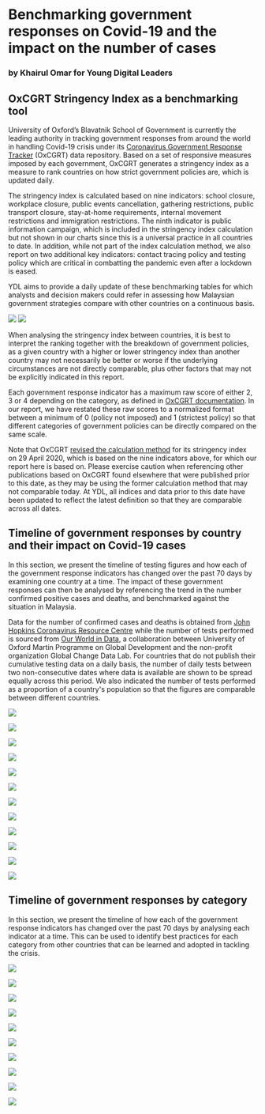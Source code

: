# Benchmarking government responses on Covid-19 and the impact on the number of cases
### by Khairul Omar for Young Digital Leaders

## OxCGRT Stringency Index as a benchmarking tool

University of Oxford’s Blavatnik School of Government is currently the leading authority in tracking government responses from around the world in handling Covid-19 crisis under its <a href="https://www.bsg.ox.ac.uk/research/research-projects/coronavirus-government-response-tracker">Coronavirus Government Response Tracker</a> (OxCGRT) data repository. Based on a set of responsive measures imposed by each government, OxCGRT generates a stringency index as a measure to rank countries on how strict government policies are, which is updated daily.
<p>
The stringency index is calculated based on nine indicators: school closure, workplace closure, public events cancellation, gathering restrictions, public transport closure, stay-at-home requirements, internal movement restrictions and immigration restrictions. The ninth indicator is public information campaign, which is included in the stringency index calculation but not shown in our charts since this is a universal practice in all countries to date. In addition, while not part of the index calculation method, we also report on two additional key indicators: contact tracing policy and testing policy which are critical in combatting the pandemic even after a lockdown is eased.
<p>
YDL aims to provide a daily update of these benchmarking tables for which analysts and decision makers could refer in assessing how Malaysian government strategies compare with other countries on a continuous basis.
<p>
<img src="https://github.com/khairulomar/Covid-19/blob/master/img/stringency_msia_rank_asiapac.png"> <img src="https://github.com/khairulomar/Covid-19/blob/master/img/stringency_msia_rank_west.png">
<p>
When analysing the stringency index between countries, it is best to interpret the ranking together with the breakdown of government policies, as a given country with a higher or lower stringency index than another country may not necessarily be better or worse if the underlying circumstances are not directly comparable, plus other factors that may not be explicitly indicated in this report.
<p>
Each government response indicator has a maximum raw score of either 2, 3 or 4 depending on the category, as defined in <a href="https://www.bsg.ox.ac.uk/sites/default/files/Calculation and presentation of the Stringency Index.pdf">OxCGRT documentation<a>. In our report, we have restated these raw scores to a normalized format between a minimum of 0 (policy not imposed) and 1 (strictest policy) so that different categories of government policies can be directly compared on the same scale.
<p>
Note that OxCGRT <a href="https://www.bsg.ox.ac.uk/sites/default/files/OxCGRT. What%27s changed 24 April 2020.pdf">revised the calculation method</a> for its stringency index on 29 April 2020, which is based on the nine indicators above, for which our report here is based on. Please exercise caution when referencing other publications based on OxCGRT found elsewhere that were published prior to this date, as they may be using the former calculation method that may not comparable today. At YDL, all indices and data prior to this date have been updated to reflect the latest definition so that they are comparable across all dates.

## Timeline of government responses by country and their impact on Covid-19 cases

In this section, we present the timeline of testing figures and how each of the government response indicators has changed over the past 70 days by examining one country at a time. The impact of these government responses can then be analysed by referencing the trend in the number confirmed positive cases and deaths, and benchmarked against the situation in Malaysia.
<p>
Data for the number of confirmed cases and deaths is obtained from <a href="https://coronavirus.jhu.edu/">John Hopkins Coronavirus Resource Centre</a> while the number of tests performed is sourced from <a href="https://ourworldindata.org/coronavirus-testing">Our World in Data</a>, a collaboration between University of Oxford Martin Programme on Global Development and the non-profit organization Global Change Data Lab. For countries that do not publish their cumulative testing data on a daily basis, the number of daily tests between two non-consecutive dates where data is available are shown to be spread equally across this period. We also indicated the number of tests performed as a proportion of a country's population so that the figures are comparable between different countries. 
<p>
<p>
<img src="https://github.com/khairulomar/Covid-19/blob/master/img/gov_policy_vs_cases_Malaysia.png">
<p>
<img src="https://github.com/khairulomar/Covid-19/blob/master/img/gov_policy_vs_cases_Singapore.png">
<p>
<img src="https://github.com/khairulomar/Covid-19/blob/master/img/gov_policy_vs_cases_Thailand.png">
<p>
<img src="https://github.com/khairulomar/Covid-19/blob/master/img/gov_policy_vs_cases_South_Korea.png">
<p>
<img src="https://github.com/khairulomar/Covid-19/blob/master/img/gov_policy_vs_cases_Australia.png">
<p>
<img src="https://github.com/khairulomar/Covid-19/blob/master/img/gov_policy_vs_cases_Germany.png">
<p>
<img src="https://github.com/khairulomar/Covid-19/blob/master/img/gov_policy_vs_cases_Italy.png">
<p>
<img src="https://github.com/khairulomar/Covid-19/blob/master/img/gov_policy_vs_cases_Spain.png">
<p>
<img src="https://github.com/khairulomar/Covid-19/blob/master/img/gov_policy_vs_cases_France.png">
<p>
<img src="https://github.com/khairulomar/Covid-19/blob/master/img/gov_policy_vs_cases_United_Kingdom.png">
<p>
<img src="https://github.com/khairulomar/Covid-19/blob/master/img/gov_policy_vs_cases_Sweden.png">
<p>
<img src="https://github.com/khairulomar/Covid-19/blob/master/img/gov_policy_vs_cases_United_States.png">


## Timeline of government responses by category

In this section, we present the timeline of how each of the government response indicators has changed over the past 70 days by analysing each indicator at a time. This can be used to identify best practices for each category from other countries that can be learned and adopted in tackling the crisis.

<img src="https://github.com/khairulomar/Covid-19/blob/master/img/gov_policy_benchmark_tracing.png">
<p>
<p>
<img src="https://github.com/khairulomar/Covid-19/blob/master/img/gov_policy_benchmark_testing.png">
<p>
<p>
<img src="https://github.com/khairulomar/Covid-19/blob/master/img/gov_policy_benchmark_at_home.png">
<p>
<p>
<img src="https://github.com/khairulomar/Covid-19/blob/master/img/gov_policy_benchmark_movement.png">
<p>
<p>
<img src="https://github.com/khairulomar/Covid-19/blob/master/img/gov_policy_benchmark_immigration.png">
<p>
<p>
<img src="https://github.com/khairulomar/Covid-19/blob/master/img/gov_policy_benchmark_school.png">
<p>
<p>
<img src="https://github.com/khairulomar/Covid-19/blob/master/img/gov_policy_benchmark_workplace.png">
<p>
<p>
<img src="https://github.com/khairulomar/Covid-19/blob/master/img/gov_policy_benchmark_events.png">
<p>
<p>
<img src="https://github.com/khairulomar/Covid-19/blob/master/img/gov_policy_benchmark_gatherings.png">
<p>
<p>
<img src="https://github.com/khairulomar/Covid-19/blob/master/img/gov_policy_benchmark_transport.png">
